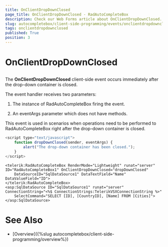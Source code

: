 ```yaml
---
title: OnClientDropDownClosed
page_title: OnClientDropDownClosed - RadAutoCompleteBox
description: Check our Web Forms article about OnClientDropDownClosed.
slug: autocompletebox/client-side-programming/events/onclientdropdownclosed
tags: onclientdropdownclosed
published: True
position: 3
---
```


# OnClientDropDownClosed



## 

The **OnClientDropDownClosed** client-side event occurs immediately after the drop-down container is closed.

The event handler receives two parameters:

1. The instance of RadAutoCompleteBox firing the event.

1. An eventArgs parameter which does not have methods.

This event is used in scenarios when operations need to be performed to RadAutoCompleteBox right after the drop-down container is closed.

````JavaScript
<script type="text/javascript">
	function dropDownClosed(sender, eventArgs) {
		alert("The drop-down container has been closed.");
	}
</script>
````



````ASPNET
<telerik:RadAutoCompleteBox RenderMode="Lightweight" runat="server" ID="RadAutoCompleteBox1" OnClientDropDownClosed="dropDownClosed"
	DataSourceID="SqlDataSource1" DataTextField="Name" DataValueField="ID">
</telerik:RadAutoCompleteBox>
<asp:SqlDataSource ID="SqlDataSource1" runat="server" ConnectionString="<%$ ConnectionStrings:TelerikVSXConnectionString %>"
	SelectCommand="SELECT [ID], [CountryID], [Name] FROM [Cities]"></asp:SqlDataSource>
````



# See Also

 * [Overview]({%slug autocompletebox/client-side-programming/overview%})
